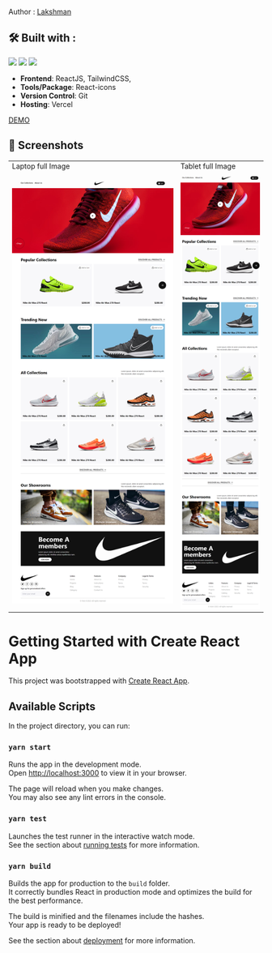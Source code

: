 Author : [Lakshman](lakshmanram2259@gmail.com)

## 🛠️ Built with :
<img src="https://img.shields.io/badge/react%20-%23333.svg?&style=for-the-badge&logo=react&logoColor=%2361DAFB"/> <img src="https://img.shields.io/badge/tailwindcss%20-%2306B6D4.svg?&style=for-the-badge&logo=tailwindcss&logoColor=white"/>  <img src="https://img.shields.io/badge/vercel%20-%23333.svg?&style=for-the-badge&logo=vercel&logoColor=white"/> 
- **Frontend**: ReactJS, TailwindCSS,
- **Tools/Package**: React-icons
- **Version Control**: Git
- **Hosting**: Vercel

[DEMO](https://quadbts1.vercel.app/)

## 📸 Screenshots
<table>
    <tr>
        <td> Laptop full Image</td>
        <td> Tablet full Image</td>
    </tr>
     <tr class="text-align: top">
         <td>
            <img src="https://github.com/lakshmanb-0/quadbts1/blob/master/public/laptop.png" />
         </td>
         <td>
            <img src="https://github.com/lakshmanb-0/quadbts1/blob/master/public/tablet.png" />
         </td>
      </tr>
 </table>
 
 
 
# Getting Started with Create React App

This project was bootstrapped with [Create React App](https://github.com/facebook/create-react-app).

## Available Scripts

In the project directory, you can run:

### `yarn start`

Runs the app in the development mode.\
Open [http://localhost:3000](http://localhost:3000) to view it in your browser.

The page will reload when you make changes.\
You may also see any lint errors in the console.

### `yarn test`

Launches the test runner in the interactive watch mode.\
See the section about [running tests](https://facebook.github.io/create-react-app/docs/running-tests) for more information.

### `yarn build`

Builds the app for production to the `build` folder.\
It correctly bundles React in production mode and optimizes the build for the best performance.

The build is minified and the filenames include the hashes.\
Your app is ready to be deployed!

See the section about [deployment](https://facebook.github.io/create-react-app/docs/deployment) for more information.
